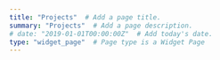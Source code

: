 ```yaml
---
title: "Projects"  # Add a page title.
summary: "Projects"  # Add a page description.
# date: "2019-01-01T00:00:00Z"  # Add today's date.
type: "widget_page"  # Page type is a Widget Page
---
```

  